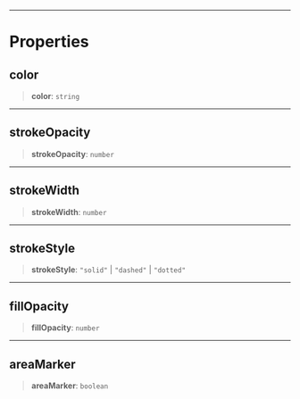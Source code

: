 ***

# Properties

## color

> **color**: `string`

***

## strokeOpacity

> **strokeOpacity**: `number`

***

## strokeWidth

> **strokeWidth**: `number`

***

## strokeStyle

> **strokeStyle**: `"solid"` | `"dashed"` | `"dotted"`

***

## fillOpacity

> **fillOpacity**: `number`

***

## areaMarker

> **areaMarker**: `boolean`
